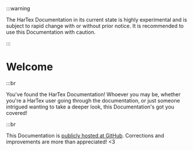 :::warning

The HarTex Documentation in its current state is highly
experimental and is subject to rapid change with or without prior
notice. It is recommended to use this Documentation with caution.

:::

# Welcome

:::br

You've found the HarTex Documentation! Whoever you may be,
whether you're a HarTex user going through the documentation,
or just someone intrigued wanting to take a deeper look, this
Documentation's got you covered!

:::br

This Documentation is [publicly hosted at GitHub](https://github.com/TeamHarTex/HarTex).  Corrections and improvements are more than appreciated! <3
